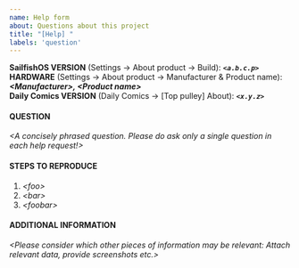 ```yaml
---
name: Help form
about: Questions about this project
title: "[Help] "
labels: 'question'
---
```


**SailfishOS VERSION** (Settings → About product → Build): ***`<a.b.c.p>`***
<br />**HARDWARE** (Settings → About product → Manufacturer & Product name): ***\<Manufacturer\>, \<Product name\>***
<br />**Daily Comics VERSION** (Daily Comics → [Top pulley] About): ***`<x.y.z>`***
<br />

#### QUESTION
*\<A concisely phrased question.  Please do ask only a single question in each help request!\>*

#### STEPS TO REPRODUCE
1. *\<foo\>*
2. *\<bar\>*
3. *\<foobar\>*

#### ADDITIONAL INFORMATION
*\<Please consider which other pieces of information may be relevant: Attach relevant data, provide screenshots etc.\>*

